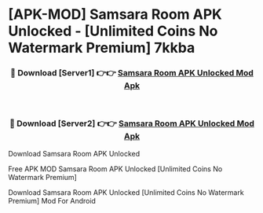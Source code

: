 # [APK-MOD] Samsara Room APK Unlocked - [Unlimited Coins No Watermark Premium] 7kkba



<div align="center">
<h3>🔴 Download [Server1] 👉👉 <a href="https://momento.my/?title=Samsara_Room_APK_Unlocked">Samsara Room APK Unlocked Mod Apk</a></h3><br>

<h3>🔴 Download [Server2] 👉👉 <a href="https://momento.my/?title=Samsara_Room_APK_Unlocked">Samsara Room APK Unlocked Mod Apk</a></h3>
</div>



Download Samsara Room APK Unlocked 

Free APK MOD Samsara Room APK Unlocked [Unlimited Coins No Watermark Premium]

Download Samsara Room APK Unlocked [Unlimited Coins No Watermark Premium] Mod For Android
